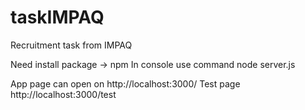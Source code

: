 # taskIMPAQ
Recruitment task from IMPAQ

Need install package -> npm
In console use command node server.js

App page can open on http://localhost:3000/
Test page http://localhost:3000/test
